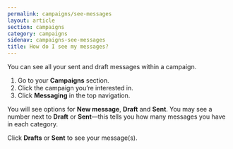 ```yaml
---
permalink: campaigns/see-messages
layout: article
section: campaigns
category: campaigns
sidenav: campaigns-see-messages
title: How do I see my messages?
---
```

You can see all your sent and draft messages within a campaign.

1. Go to your **Campaigns** section.
2. Click the campaign you’re interested in.
3. Click **Messaging** in the top navigation.

You will see options for **New message**, **Draft** and **Sent**. You may see a number next to **Draft** or **Sent**—this tells you how many messages you have in each category.

Click **Drafts** or **Sent** to see your message(s).
